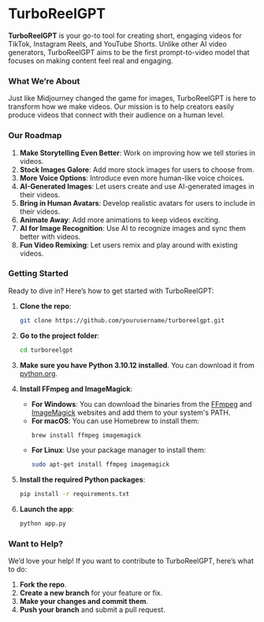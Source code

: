 # TurboReelGPT

**TurboReelGPT** is your go-to tool for creating short, engaging videos for TikTok, Instagram Reels, and YouTube Shorts. Unlike other AI video generators, TurboReelGPT aims to be the first prompt-to-video model that focuses on making content feel real and engaging.

### What We’re About

Just like Midjourney changed the game for images, TurboReelGPT is here to transform how we make videos. Our mission is to help creators easily produce videos that connect with their audience on a human level.

### Our Roadmap

1. **Make Storytelling Even Better**: Work on improving how we tell stories in videos.
2. **Stock Images Galore**: Add more stock images for users to choose from.
3. **More Voice Options**: Introduce even more human-like voice choices.
4. **AI-Generated Images**: Let users create and use AI-generated images in their videos.
5. **Bring in Human Avatars**: Develop realistic avatars for users to include in their videos.
6. **Animate Away**: Add more animations to keep videos exciting.
7. **AI for Image Recognition**: Use AI to recognize images and sync them better with videos.
8. **Fun Video Remixing**: Let users remix and play around with existing videos.

### Getting Started

Ready to dive in? Here’s how to get started with TurboReelGPT:

1. **Clone the repo**:
   ```bash
   git clone https://github.com/yourusername/turboreelgpt.git
   ```
2. **Go to the project folder**:
   ```bash
   cd turboreelgpt
   ```
3. **Make sure you have Python 3.10.12 installed**. You can download it from [python.org](https://www.python.org/downloads/release/python-31012/).

4. **Install FFmpeg and ImageMagick**:
   - **For Windows**: You can download the binaries from the [FFmpeg](https://ffmpeg.org/download.html) and [ImageMagick](https://imagemagick.org/script/download.php) websites and add them to your system's PATH.
   - **For macOS**: You can use Homebrew to install them:
     ```bash
     brew install ffmpeg imagemagick
     ```
   - **For Linux**: Use your package manager to install them:
     ```bash
     sudo apt-get install ffmpeg imagemagick
     ```

5. **Install the required Python packages**:
   ```bash
   pip install -r requirements.txt
   ```
6. **Launch the app**:
   ```bash
   python app.py
   ```

### Want to Help?

We’d love your help! If you want to contribute to TurboReelGPT, here’s what to do:

1. **Fork the repo**.
2. **Create a new branch** for your feature or fix.
3. **Make your changes and commit them**.
4. **Push your branch** and submit a pull request.